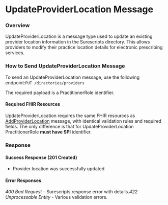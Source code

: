 # UpdateProviderLocation Message

### Overview

UpdateProviderLocation is a message type used to update an existing provider location information in the Surescripts directory. This allows providers to modify their practice location details for electronic prescribing services.

### How to Send UpdateProviderLocation Message

To send an UpdateProviderLocation message, use the following endpoint:`PUT /directories/providers`

The required payload is a PractitionerRole identifier.

#### Required FHIR Resources

UpdateProviderLocation requires the same FHIR resources as [AddProviderLocation](addproviderlocation-message.md) message, with identical validation rules and required fields. The only difference is that for UpdateProviderLocation PractitionerRole **must have SPI** identifier.

### Response

#### Success Response (201 Created)

* Provider location was successfully updated

#### Error Responses

_400 Bad Request_ – Surescripts response error with details._422 Unprocessable Entity_ - Various validation errors.
